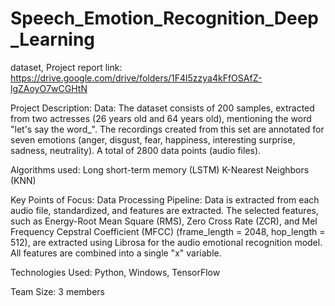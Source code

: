 # Speech_Emotion_Recognition_Deep_Learning
dataset, Project report 
link: https://drive.google.com/drive/folders/1F4l5zzya4kFfOSAfZ-lgZAoyO7wCGHtN

Project Description:
Data: The dataset consists of 200 samples, extracted from two actresses (26 years old and 64 years old), mentioning the word "let's say the word_". The recordings created from this set are annotated for seven emotions (anger, disgust, fear, happiness, interesting surprise, sadness, neutrality). A total of 2800 data points (audio files).

Algorithms used:
Long short-term memory (LSTM)
K-Nearest Neighbors (KNN)

Key Points of Focus:
Data Processing Pipeline: Data is extracted from each audio file, standardized, and features are extracted. The selected features, such as Energy-Root Mean Square (RMS), Zero Cross Rate (ZCR), and Mel Frequency Cepstral Coefficient (MFCC) (frame_length = 2048, hop_length = 512), are extracted using Librosa for the audio emotional recognition model. All features are combined into a single "x" variable.

Technologies Used:
Python, Windows, TensorFlow

Team Size:
3 members
